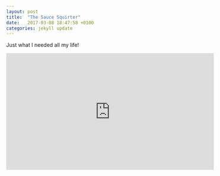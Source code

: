 ```yaml
---
layout: post
title:  "The Sauce Squirter"
date:   2017-03-08 18:47:58 +0100
categories: jekyll update
---
```


Just what I needed all my life!

<iframe width="560" height="315" src="https://www.youtube.com/embed/JjdRRK7cags" frameborder="0" allowfullscreen></iframe>
